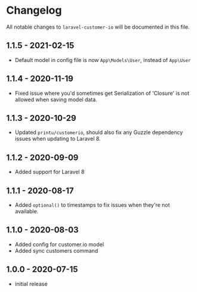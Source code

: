 # Changelog

All notable changes to `laravel-customer-io` will be documented in this file.

## 1.1.5 - 2021-02-15

* Default model in config file is now `App\Models\User`, instead of `App\User`

## 1.1.4 - 2020-11-19

* Fixed issue where you'd sometimes get Serialization of 'Closure' is not allowed when saving model data.

## 1.1.3 - 2020-10-29

* Updated `printu/customerio`, should also fix any Guzzle dependency issues when updating to Laravel 8.

## 1.1.2 - 2020-09-09

* Added support for Laravel 8

## 1.1.1 - 2020-08-17

* Added `optional()` to timestamps to fix issues when they're not available.

## 1.1.0 - 2020-08-03

* Added config for customer.io model
* Added sync customers command

## 1.0.0 - 2020-07-15

* initial release
